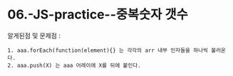 # 06.-JS-practice--중복숫자 갯수

알게된점 및 문제점 :

    1. aaa.forEach(function(element){} 는 각각의 arr 내부 인자들을 하나씩 불러온다.
    2. aaa.push(X) 는 aaa 어레이에 X를 뒤에 붙인다.
